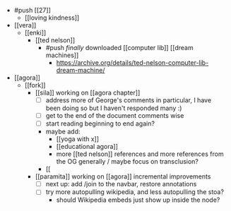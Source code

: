 - #push [[27]]
  - [[loving kindness]]
- [[vera]]
  - [[enki]]
    - [[ted nelson]]
      - #push *finally* downloaded [[computer lib]] [[dream machines]]
        - https://archive.org/details/ted-nelson-computer-lib-dream-machine/
- [[agora]]
  - [[fork]]
    - [[sila]] working on [[agora chapter]]
      - [ ] address more of George's comments in particular, I have been doing so but I haven't responded many :)
      - [ ] get to the end of the document comments wise
      - [ ] start reading beginning to end again?
      - maybe add:
        - [[yoga with x]]
        - [[educational agora]]
        - more [[ted nelson]] references and more references from the OG generally / maybe focus on transclusion?
      - [[
    - [[paramita]] working on [[agora]] incremental improvements
      - [ ] next up: add /join to the navbar, restore annotations
      - [ ] try more autopulling wikipedia, and less autopulling the stoa?
        - should Wikipedia embeds just show up inside the node?
